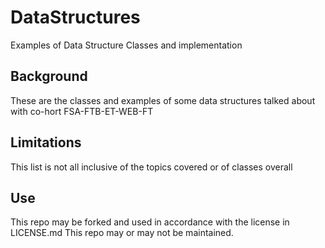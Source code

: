 # DataStructures
Examples of Data Structure Classes and implementation

## Background
These are the classes and examples of some data structures talked about with co-hort FSA-FTB-ET-WEB-FT

## Limitations
This list is not all inclusive of the topics covered or of classes overall

## Use
This repo may be forked and used in accordance with the license in LICENSE.md
This repo may or may not be maintained.
